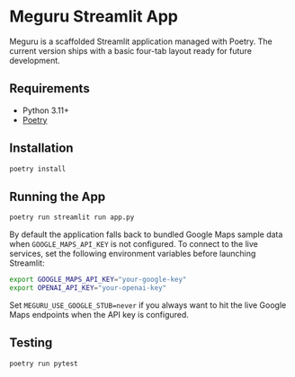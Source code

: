 # Meguru Streamlit App

Meguru is a scaffolded Streamlit application managed with Poetry. The current version ships with a basic four-tab layout ready for future development.

## Requirements

- Python 3.11+
- [Poetry](https://python-poetry.org/)

## Installation

```bash
poetry install
```

## Running the App

```bash
poetry run streamlit run app.py
```

By default the application falls back to bundled Google Maps sample data when
``GOOGLE_MAPS_API_KEY`` is not configured. To connect to the live services,
set the following environment variables before launching Streamlit:

```bash
export GOOGLE_MAPS_API_KEY="your-google-key"
export OPENAI_API_KEY="your-openai-key"
```

Set ``MEGURU_USE_GOOGLE_STUB=never`` if you always want to hit the live Google
Maps endpoints when the API key is configured.

## Testing

```bash
poetry run pytest
```

